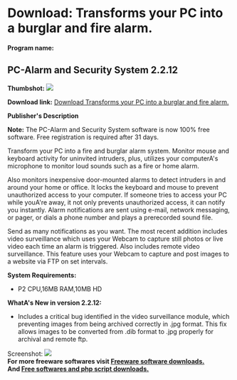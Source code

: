 # Download: Transforms your PC into a burglar and fire alarm.

**Program name:**

## PC-Alarm and Security System 2.2.12

  
**Thumbshot:** ![](http://www.freewarefiles.com/screenshot/pcalarmscrtysys2_md.jpg)   
  
**Download link:** [Download Transforms your PC into a burglar and fire alarm.](http://freesoftwares.boysofts.com/PC-Alarm-and-Security-System_program_71179.html)  
  


**Publisher's Description**  
  


**Note:** The PC-Alarm and Security System software is now 100% free software. Free registration is required after 31 days. 

Transform your PC into a fire and burglar alarm system. Monitor mouse and keyboard activity for uninvited intruders, plus, utilizes your computerA's microphone to monitor loud sounds such as a fire or home alarm. 

Also monitors inexpensive door-mounted alarms to detect intruders in and around your home or office. It locks the keyboard and mouse to prevent unauthorized access to your computer. If someone tries to access your PC while youA're away, it not only prevents unauthorized access, it can notify you instantly. Alarm notifications are sent using e-mail, network messaging, or pager, or dials a phone number and plays a prerecorded sound file. 

Send as many notifications as you want. The most recent addition includes video surveillance which uses your Webcam to capture still photos or live video each time an alarm is triggered. Also includes remote video surveillance. This feature uses your Webcam to capture and post images to a website via FTP on set intervals. 

**System Requirements:**

  * P2 CPU,16MB RAM,10MB HD 

**WhatA's New in version 2.2.12:**

  * Includes a critical bug identified in the video surveillance module, which preventing images from being archived correctly in .jpg format. This fix allows images to be converted from .dib format to .jpg properly for archival and remote ftp. 

  
  
Screenshot: ![](http://www.freewarefiles.com/screenshot/pcalarmscrtysys2.jpg)   
**For more freeware softwares visit [Freeware software downloads.](http://freesoftwares.boysofts.com/)**   
**And [Free softwares and php script downloads.](http://www.boysofts.com/)**
